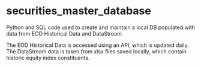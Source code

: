 # securities_master_database
Python and SQL code used to create and maintain a local DB populated with data from EOD Historical Data and DataStream. 

The EOD Historical Data is accessed using an API, which is updated daily. The DataStream data is taken from xlsx files saved locally, which contain historic equity index constituents. 
